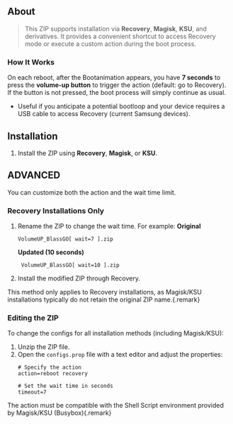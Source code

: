 ## About

> This ZIP supports installation via **Recovery**, **Magisk**, **KSU**, and derivatives. It provides a convenient shortcut to access Recovery mode or execute a custom action during the boot process.

### How It Works
On each reboot, after the Bootanimation appears, you have **7 seconds** to press the **volume-up button** to trigger the action (default: go to Recovery). If the button is not pressed, the boot process will simply continue as usual.

* Useful if you anticipate a potential bootloop and your device requires a USB cable to access Recovery (current Samsung devices).

## Installation

1. Install the ZIP using **Recovery**, **Magisk**, or **KSU**.

## ADVANCED

You can customize both the action and the wait time limit.

### Recovery Installations Only
1. Rename the ZIP to change the wait time. For example:
  **Original**
   ```
   VolumeUP_BlassGO[ wait=7 ].zip
   ```
   **Updated (10 seconds)**

   ```
    VolumeUP_BlassGO[ wait=10 ].zip
   ```
1. Install the modified ZIP through Recovery.

This method only applies to Recovery installations, as Magisk/KSU installations typically do not retain the original ZIP name.{.remark}

### Editing the ZIP
To change the configs for all installation methods (including Magisk/KSU):

1. Unzip the ZIP file.
2. Open the `configs.prop` file with a text editor and adjust the properties:
   ```properties
   # Specify the action
   action=reboot recovery
   
   # Set the wait time in seconds
   timeout=7
   ```

The action must be compatible with the Shell Script environment provided by Magisk/KSU (Busybox){.remark}
